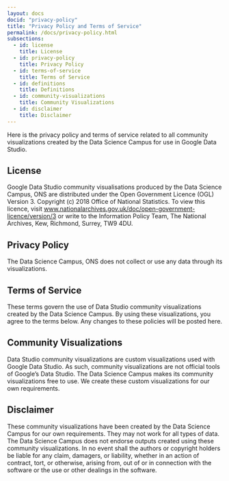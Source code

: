 ```yaml
---
layout: docs
docid: "privacy-policy"
title: "Privacy Policy and Terms of Service"
permalink: /docs/privacy-policy.html
subsections:
  - id: license
    title: License
  - id: privacy-policy
    title: Privacy Policy
  - id: terms-of-service
    title: Terms of Service
  - id: definitions
    title: Definitions
  - id: community-visualizations
    title: Community Visualizations
  - id: disclaimer
    title: Disclaimer
---
```


Here is the privacy policy and terms of service related to all community visualizations created by the Data Science Campus for use in Google Data Studio.

<a id="license"> </a>

## License

Google Data Studio community visualisations produced by the Data Science Campus, ONS are distributed under the Open Government Licence (OGL) Version 3. Copyright (c) 2018 Office of National Statistics. To view this licence, visit www.nationalarchives.gov.uk/doc/open-government-licence/version/3 or write to the Information Policy Team, The National Archives, Kew, Richmond, Surrey, TW9 4DU.

<a id="privacy-policy"> </a>

## Privacy Policy

The Data Science Campus, ONS does not collect or use any data through its visualizations.

<a id="terms-of-service"> </a>

## Terms of Service

These terms govern the use of Data Studio community visualizations created by the Data Science Campus. By using these visualizations, you agree to the terms below. Any changes to these policies will be posted here.

<a id="community-visualizations"> </a>

## Community Visualizations

Data Studio community visualizations are custom visualizations used with Google Data Studio. As such, community visualizations are not official tools of Google’s Data Studio. The Data Science Campus makes its community visualizations free to use. We create these custom visualizations for our own requirements.

<a id="disclaimer"> </a>

## Disclaimer

These community visualizations have been created by the Data Science Campus for our own requirements. They may not work for all types of data. The Data Science Campus does not endorse outputs created using these community visualizations. In no event shall the authors or copyright holders be liable for any claim, damagers, or liability, whether in an action of contract, tort, or otherwise, arising from, out of or in connection with the software or the use or other dealings in the software.
